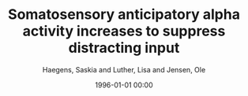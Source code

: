 ---
layout: post
title: Somatosensory anticipatory alpha activity increases to suppress distracting input

date: 1996-01-01 00:00
author: Haegens, Saskia and Luther, Lisa and Jensen, Ole
journal: Journal of Cognitive Neuroscience

link: https://doi.org/10.1162/jocn_a_00164

year: 2012
---